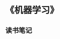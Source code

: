 《机器学习》
==================================================================================================================================================================================
 读书笔记
-----------------------------------------
